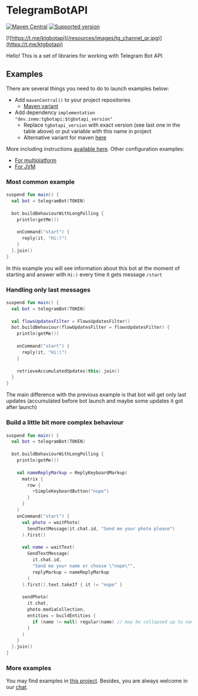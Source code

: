 # TelegramBotAPI

[![Maven Central](https://maven-badges.herokuapp.com/maven-central/dev.inmo/tgbotapi/badge.svg)](https://maven-badges.herokuapp.com/maven-central/dev.inmo/tgbotapi) [![Supported version](https://img.shields.io/badge/Telegram%20Bot%20API-6.7-blue)](https://core.telegram.org/bots/api-changelog#april-21-2023)

<!--- [![Telegram Channel](./resources/tg_channel_qr.jpg)](https://t.me/ktgbotapi) --->

[![https://t.me/ktgbotapi](/resources/images/tg_channel_qr.jpg)](https://t.me/ktgbotapi)

Hello! This is a set of libraries for working with Telegram Bot API.

## Examples

There are several things you need to do to launch examples below:

* Add `mavenCentral()` to your project repositories
    * [Maven variant](https://github.com/InsanusMokrassar/TelegramBotAPI/wiki/Including-in-your-project#pomxml)
* Add dependency `implementation "dev.inmo:tgbotapi:$tgbotapi_version"`
    * Replace `tgbotapi_version` with exact version (see last one in the table above) or put variable with this name in project
    * Alternative variant for maven [here](https://github.com/InsanusMokrassar/TelegramBotAPI/wiki/Including-in-your-project#telegrambotapi)

More including instructions [available here](https://github.com/InsanusMokrassar/TelegramBotAPI/wiki/Including-in-your-project).
Other configuration examples:

* [For multiplatform](https://github.com/InsanusMokrassar/TelegramBotAPI-examples/tree/master/ResenderBot)
* [For JVM](https://github.com/InsanusMokrassar/TelegramBotAPI-examples/blob/master/GetMeBot/build.gradle)

### Most common example

```kotlin
suspend fun main() {
  val bot = telegramBot(TOKEN)

  bot.buildBehaviourWithLongPolling {
    println(getMe())
  
    onCommand("start") {
      reply(it, "Hi:)")
    }
  }.join()
}
```

In this example you will see information about this bot at the moment of starting and answer with `Hi:)` every time it
gets message `/start`

### Handling only last messages

```kotlin
suspend fun main() {
  val bot = telegramBot(TOKEN)

  val flowsUpdatesFilter = FlowsUpdatesFilter()
  bot.buildBehaviour(flowUpdatesFilter = flowsUpdatesFilter) {
    println(getMe())
  
    onCommand("start") {
      reply(it, "Hi:)")
    }

    retrieveAccumulatedUpdates(this).join()
  }
}
```

The main difference with the previous example is that bot will get only last updates (accumulated before bot launch
and maybe some updates it got after launch)

### Build a little bit more complex behaviour

```kotlin
suspend fun main() {
  val bot = telegramBot(TOKEN)

  bot.buildBehaviourWithLongPolling {
    println(getMe())

    val nameReplyMarkup = ReplyKeyboardMarkup(
      matrix {
        row {
          +SimpleKeyboardButton("nope")
        }
      }
    )
    onCommand("start") {
      val photo = waitPhoto(
        SendTextMessage(it.chat.id, "Send me your photo please")
      ).first()

      val name = waitText(
        SendTextMessage(
          it.chat.id,
          "Send me your name or choose \"nope\"",
          replyMarkup = nameReplyMarkup
        )
      ).first().text.takeIf { it != "nope" }

      sendPhoto(
        it.chat,
        photo.mediaCollection,
        entities = buildEntities {
          if (name != null) regular(name) // may be collapsed up to name ?.let(::regular)
        }
      )
    }
  }.join()
}
```

### More examples

You may find examples in [this project](https://github.com/InsanusMokrassar/TelegramBotAPI-examples). Besides, you are
always welcome in our 
[chat](https://t.me/InMoTelegramBotAPIChat).

